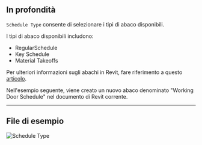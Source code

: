 ## In profondità
`Schedule Type` consente di selezionare i tipi di abaco disponibili.

I tipi di abaco disponibili includono:
- RegularSchedule
- Key Schedule
- Material Takeoffs

Per ulteriori informazioni sugli abachi in Revit, fare riferimento a questo [articolo](https://help.autodesk.com/view/RVT/2024/ITA/?guid=GUID-73090B70-8A13-4E12-909C-F25D724D5BA7).

Nell'esempio seguente, viene creato un nuovo abaco denominato "Working Door Schedule" nel documento di Revit corrente.
___
## File di esempio

![Schedule Type](./DSRevitNodesUI.ScheduleTypes_img.jpg)
